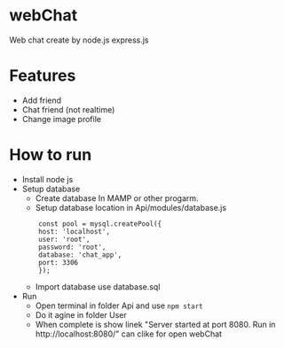# webChat
Web chat create by node.js express.js

# Features
- Add friend
- Chat friend (not realtime)
- Change image profile

# How to run
- Install node js
- Setup database
   - Create database In MAMP or other progarm.
   - Setup database location in Api/modules/database.js
    `````````
        const pool = mysql.createPool({
        host: 'localhost',
        user: 'root',
        password: 'root',
        database: 'chat_app',
        port: 3306
        });
    `````````
   - Import database use database.sql
- Run 
	- Open terminal in folder Api and use `npm start`
	- Do it agine in folder User
	- When complete is show linek 
	"Server started at port 8080. Run in http://localhost:8080/"
	can clike for open webChat